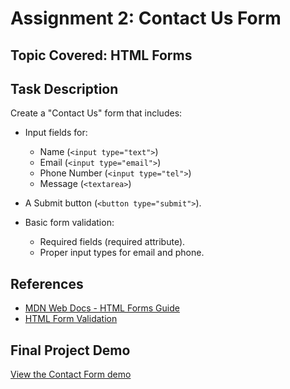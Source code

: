 # Assignment 2: Contact Us Form
## Topic Covered: HTML Forms
## Task Description

Create a "Contact Us" form that includes:

* Input fields for:
  * Name (`<input type="text">`)
  * Email (`<input type="email">`)
  * Phone Number (`<input type="tel">`)
  * Message (`<textarea>`)

* A Submit button (`<button type="submit">`).

* Basic form validation:
  * Required fields (required attribute).
  * Proper input types for email and phone.

## References
- [MDN Web Docs - HTML Forms Guide](https://developer.mozilla.org/en-US/docs/Learn_web_development/Extensions/Forms)
- [HTML Form Validation](https://developer.mozilla.org/en-US/docs/Learn/Forms/Form_validation)

## Final Project Demo
[View the Contact Form demo](https://ved7482.github.io/web-projects/assignments/2-html-form)
